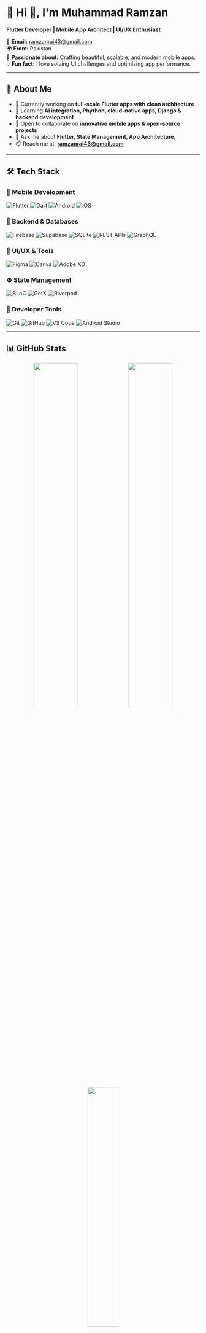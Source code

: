
# 💫 Hi 👋, I'm Muhammad Ramzan
**Flutter Developer | Mobile App Architect | UI/UX Enthusiast**

📧 **Email:** [ramzanrai43@gmail.com](mailto:ramzanrai43@gmail.com)  
🌍 **From:** Pakistan  
🚀 **Passionate about:** Crafting beautiful, scalable, and modern mobile apps.  
💡 **Fun fact:** I love solving UI challenges and optimizing app performance.

---

## 🚀 About Me
- 🔭 Currently working on **full-scale Flutter apps with clean architecture**
- 🌱 Learning **AI integration, Phython, cloud-native apps, Django & backend development**
- 👯 Open to collaborate on **innovative mobile apps & open-source projects**
- 💬 Ask me about **Flutter, State Management, App Architecture,**
- 📫 Reach me at: **[ramzanrai43@gmail.com](mailto:ramzanrai43@gmail.com)**

---

## 🛠️ Tech Stack

### 🚀 Mobile Development
![Flutter](https://img.shields.io/badge/Flutter-02569B?style=for-the-badge&logo=flutter&logoColor=white)   ![Dart](https://img.shields.io/badge/Dart-0175C2?style=for-the-badge&logo=dart&logoColor=white)   ![Android](https://img.shields.io/badge/Android-3DDC84?style=for-the-badge&logo=android&logoColor=white)   ![iOS](https://img.shields.io/badge/iOS-000000?style=for-the-badge&logo=apple&logoColor=white)  

### 🔗 Backend & Databases
![Firebase](https://img.shields.io/badge/Firebase-ffca28?style=for-the-badge&logo=firebase&logoColor=black)   ![Supabase](https://img.shields.io/badge/Supabase-3ECF8E?style=for-the-badge&logo=supabase&logoColor=white)   ![SQLite](https://img.shields.io/badge/SQLite-003B57?style=for-the-badge&logo=sqlite&logoColor=white)   ![REST APIs](https://img.shields.io/badge/REST%20API-005571?style=for-the-badge&logo=api&logoColor=white)   ![GraphQL](https://img.shields.io/badge/GraphQL-E10098?style=for-the-badge&logo=graphql&logoColor=white)

### 🎨 UI/UX & Tools
![Figma](https://img.shields.io/badge/Figma-F24E1E?style=for-the-badge&logo=figma&logoColor=white)   ![Canva](https://img.shields.io/badge/Canva-00C4CC?style=for-the-badge&logo=canva&logoColor=white)   ![Adobe XD](https://img.shields.io/badge/Adobe%20XD-FF61F6?style=for-the-badge&logo=adobe-xd&logoColor=white)  

### ⚙️ State Management
![BLoC](https://img.shields.io/badge/BLoC-0175C2?style=for-the-badge&logo=flutter&logoColor=white)   ![GetX](https://img.shields.io/badge/GetX-68B723?style=for-the-badge&logo=flutter&logoColor=white)   ![Riverpod](https://img.shields.io/badge/Riverpod-02569B?style=for-the-badge&logo=flutter&logoColor=white)  

### 🧰 Developer Tools
![Git](https://img.shields.io/badge/Git-F05032?style=for-the-badge&logo=git&logoColor=white)   ![GitHub](https://img.shields.io/badge/GitHub-181717?style=for-the-badge&logo=github&logoColor=white)   ![VS Code](https://img.shields.io/badge/VS%20Code-007ACC?style=for-the-badge&logo=visual-studio-code&logoColor=white)   ![Android Studio](https://img.shields.io/badge/Android%20Studio-3DDC84?style=for-the-badge&logo=android-studio&logoColor=white)  


---

## 📊 GitHub Stats

<p align="center">
  <img src="https://github-readme-stats.vercel.app/api?username=dev-ramzan&theme=radical&show_icons=true&hide_border=true" width="48%" />
  <img src="https://github-readme-streak-stats.herokuapp.com/?user=dev-ramzan&theme=radical&hide_border=true" width="48%" />
</p>

<p align="center">
  <img src="https://github-readme-stats.vercel.app/api/top-langs/?username=dev-ramzan&theme=radical&layout=compact&hide_border=true" width="40%" />
</p>


---

## 📂 Featured Projects

⭐ **[Employee Attendance App](#)** — Manage employee records with real-time check-in/check-out, and weekly attendance summaries.  

⭐ **[Banner Maker App](#)** — Create custom banners with modern styling and fully editable templates.  

⭐ **[E-Commerce App](#)** — A modern shopping app built with clean architecture and a smooth user experience.  

⭐ **[Mental Wellness App](#)** — Track moods, write journals, and enjoy guided meditations for better mental health.  

⭐ **[Blog App](#)** — A beautiful, reusable Flutter blog app built with modular and scalable components.  


---

## 🌐 Connect With Me
[![LinkedIn](https://img.shields.io/badge/LinkedIn-0077B5?logo=linkedin&logoColor=white)](https://www.linkedin.com/in/ramzan-rai) 
[![YouTube](https://img.shields.io/badge/YouTube-FF0000?logo=youtube&logoColor=white)](#) 
[![Instagram](https://img.shields.io/badge/Instagram-E4405F?logo=instagram&logoColor=white)](#) 
[![Twitter](https://img.shields.io/badge/Twitter-1DA1F2?logo=twitter&logoColor=white)](#)

---

### ✍️ Developer Quote
> *“Code is like humor. When you have to explain it, it’s bad.”*

---

<!-- Crafted with ❤️ by Muhammad Ramzan -->
